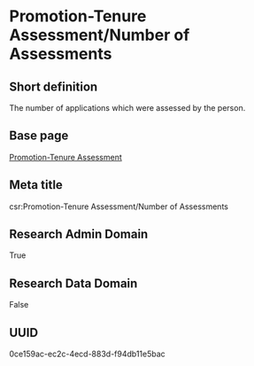 # Promotion-Tenure Assessment/Number of Assessments
## Short definition
The number of applications which were assessed by the person.
## Base page
[Promotion-Tenure Assessment](https://github.com/EuroCRIS/CASRAI-Dictionairies/blob/main/Objects/Promotion-Tenure%20Assessment.md)
## Meta title
csr:Promotion-Tenure Assessment/Number of Assessments
## Research Admin Domain
True
## Research Data Domain
False
## UUID
0ce159ac-ec2c-4ecd-883d-f94db11e5bac
